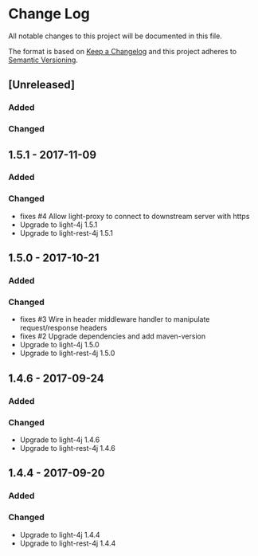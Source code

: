 # Change Log
All notable changes to this project will be documented in this file.

The format is based on [Keep a Changelog](http://keepachangelog.com/)
and this project adheres to [Semantic Versioning](http://semver.org/).

## [Unreleased]
### Added

### Changed

## 1.5.1 - 2017-11-09
### Added

### Changed
- fixes #4 Allow light-proxy to connect to downstream server with https
- Upgrade to light-4j 1.5.1
- Upgrade to light-rest-4j 1.5.1

## 1.5.0 - 2017-10-21
### Added

### Changed
- fixes #3 Wire in header middleware handler to manipulate request/response headers
- fixes #2 Upgrade dependencies and add maven-version
- Upgrade to light-4j 1.5.0
- Upgrade to light-rest-4j 1.5.0

## 1.4.6 - 2017-09-24
### Added

### Changed
- Upgrade to light-4j 1.4.6
- Upgrade to light-rest-4j 1.4.6


## 1.4.4 - 2017-09-20
### Added

### Changed
- Upgrade to light-4j 1.4.4
- Upgrade to light-rest-4j 1.4.4


